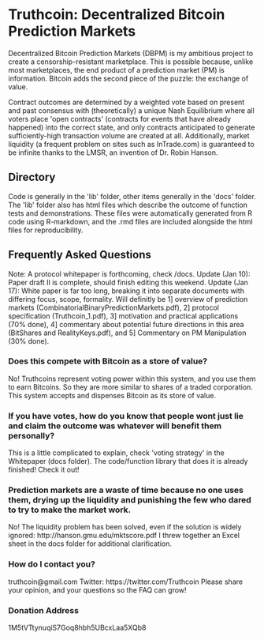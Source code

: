 <h1>Truthcoin: Decentralized Bitcoin Prediction Markets</h1>
Decentralized Bitcoin Prediction Markets (DBPM) is my ambitious project to create a censorship-resistant marketplace. This is possible because, unlike most marketplaces, the end product of a prediction market (PM) is information. Bitcoin adds the second piece of the puzzle: the exchange of value.

Contract outcomes are determined by a weighted vote based on present and past consensus with (theoretically) a unique Nash Equilibrium where all voters place 'open contracts' (contracts for events that have already happened) into the correct state, and only contracts anticipated to generate sufficiently-high transaction volume are created at all. Additionally, market liquidity (a frequent problem on sites such as InTrade.com) is guaranteed to be infinite thanks to the LMSR, an invention of Dr. Robin Hanson.

<h2>Directory</h2>
Code is generally in the 'lib' folder, other items generally in the 'docs' folder. The 'lib' folder also has html files which describe the outcome of function tests and demonstrations. These files were automatically generated from R code using R-markdown, and the .rmd files are included alongside the html files for reproducibility.

<h2>Frequently Asked Questions</h2>

Note: A protocol whitepaper is forthcoming, check /docs. Update (Jan 10): Paper draft II is complete, should finish editing this weekend. Update (Jan 17): White paper is far too long, breaking it into separate documents with differing focus, scope, formality. Will definitly be 1] overview of prediction markets (CombinatorialBinaryPredictionMarkets.pdf), 2] protocol specification (Truthcoin_1.pdf), 3] motivation and practical applications (70% done), 4] commentary about potential future directions in this area (BitShares and RealityKeys.pdf), and 5] Commentary on PM Manipulation (30% done).


<h3>Does this compete with Bitcoin as a store of value?</h3>
No!  Truthcoins represent voting power within this system, and you use them to earn Bitcoins. So they are more similar to shares of a traded corporation. This system accepts and dispenses Bitcoin as its store of value.

<h3>If you have votes, how do you know that people wont just lie and claim the outcome was whatever will benefit them personally?</h3>
This is a little complicated to explain, check 'voting strategy' in the Whitepaper (docs folder). The code/function library that does it is already finished! Check it out!


<h3>Prediction markets are a waste of time because no one uses them, drying up the liquidity and punishing the few who dared to try to make the market work.</h3>
No! The liquidity problem has been solved, even if the solution is widely ignored: http://hanson.gmu.edu/mktscore.pdf
I threw together an Excel sheet in the docs folder for additional clarification.

<h3>How do I contact you?</h3>
truthcoin@gmail.com
Twitter: https://twitter.com/Truthcoin
Please share your opinion, and your questions so the FAQ can grow!

<h3>Donation Address</h3>
1M5tVTtynuqiS7Goq8hbh5UBcxLaa5XQb8

